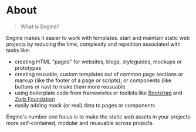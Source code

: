 # About

> What is Engine?

Engine makes it easier to work with templates. start and maintain static web projects by reducing the time, complexity and repetition associated with tasks like:

  - creating HTML "pages" for websites, blogs, styleguides, mockups or prototypes
  - creating reusable, custom templates out of common page sections or markup (like the footer of a page or scripts), or components (like buttons or nav) to make them more reusuable
  - using boilerplate code from frameworks or toolkits like [Bootstrap] and [Zurb Foundation]
  - easily adding mock (or real) data to pages or components

Engine's number one focus is to make the static web assets in your projects more self-contained, modular and reusuable across projects.


[Bootstrap]: twitter.github.com/bootstrap/
[Zurb Foundation]: https://github.com/zurb/foundation